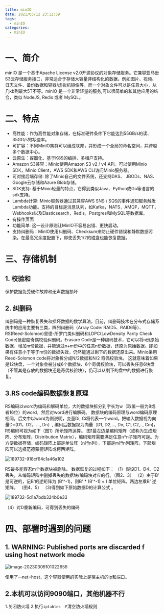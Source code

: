 ```yaml
---
title: minIO
date: 2021/03/12 23:11:59
tags:
  - minIO
categories:
  - minIO
---
```


# 一、简介

minIO 是一个基于Apache License v2.0开源协议的对象存储服务。它兼容亚马逊S3云存储服务接口，非常适合于存储大容量非结构化的数据，例如图片、视频、日志文件、备份数据和容器/虚拟机镜像等，而一个对象文件可以是任意大小，从几kb到最大5T不等。minIO 是一个非常轻量的服务,可以很简单的和其他应用的结合，类似 NodeJS, Redis 或者 MySQL。

<!-- more -->

# 二、特点

- 高性能：作为高性能对象存储，在标准硬件条件下它能达到55GB/s的读、35GG/s的写速率。
- 可扩容：不同MinIO集群可以组成联邦，并形成一个全局的命名空间，并跨越多个数据中心。
- 云原生：容器化、基于K8S的编排、多租户支持。
- Amazon S3兼容：Minio使用Amazon S3 v2 / v4 API。可以使用Minio SDK，Minio Client，AWS SDK和AWS CLI访问Minio服务器。
- 可对接后端存储: 除了Minio自己的文件系统，还支持DAS、 JBODs、NAS、Google云存储和Azure Blob存储。
- SDK支持: 基于Minio轻量的特点，它得到类似Java、Python或Go等语言的sdk支持。
- Lambda计算: Minio服务器通过其兼容AWS SNS / SQS的事件通知服务触发Lambda功能。支持的目标是消息队列，如Kafka，NATS，AMQP，MQTT，Webhooks以及Elasticsearch，Redis，Postgres和MySQL等数据库。
- 有操作页面
- 功能简单: 这一设计原则让MinIO不容易出错、更快启动。
- 支持纠删码：MinIO使用纠删码、Checksum来防止硬件错误和静默数据污染。在最高冗余度配置下，即使丢失1/2的磁盘也能恢复数据。

# 三、存储机制

## 1. **校验和**

保护数据免受硬件故障和无声数据损坏

## 2. **纠删码**

 纠删码是一种恢复丢失和损坏数据的数学算法，目前，纠删码技术在分布式存储系统中的应用主要有三类，阵列纠删码（Array Code: RAID5、RAID6等）、RS(Reed-Solomon)里德-所罗门类纠删码和LDPC(LowDensity Parity Check Code)低密度奇偶校验纠删码。Erasure Code是一种编码技术，它可以将n份原始数据，增加m份数据，并能通过n+m份中的任意n份数据，还原为原始数据。即如果有任意小于等于m份的数据失效，仍然能通过剩下的数据还原出来。Minio采用Reed-Solomon code将对象拆分成N/2数据和N/2 奇偶校验块。 这就意味着如果是12块盘，一个对象会被分成6个数据块、6个奇偶校验块，可以丢失任意6块盘（不管其是存放的数据块还是奇偶校验块），仍可以从剩下的盘中的数据进行恢复。

## 3.**RS code编码数据恢复原理**

RS编码以word为编码和解码单位，大的数据块拆分到字长为w（取值一般为8或者16位）的word，然后对word进行编解码。 数据块的编码原理与word编码原理相同，后文中以word为例说明，变量Di, Ci将代表一个word。把输入数据视为向量D=(D1，D2，..., Dn）, 编码后数据视为向量（D1, D2,..., Dn, C1, C2,.., Cm)，RS编码可视为如下（图1）所示矩阵运算。
 图1最左边是编码矩阵（或称为生成矩阵、分布矩阵，Distribution Matrix），编码矩阵需要满足任意n*n子矩阵可逆。为方便数据存储，编码矩阵上部是单位阵（n行n列），下部是m行n列矩阵。下部矩阵可以选择范德蒙德矩阵或柯西矩阵。

![189732-918cf64c1a46a102](D:\workspace\github\hexo_blog\source\image\189732-918cf64c1a46a102.png)

RS最多能容忍m个数据块被删除。 数据恢复的过程如下：
 （1）假设D1、D4、C2丢失，从编码矩阵中删掉丢失的数据块/编码块对应的行。（图2、3）
 （2）由于B' 是可逆的，记B'的逆矩阵为 (B'^-1)，则B' * (B'^-1) = I 单位矩阵。两边左乘B' 逆矩阵。 （图4、5）
 （3)得到如下原始数据D的计算公式 。

![189732-5d1a7bdb324b0e33](D:\workspace\github\hexo_blog\source\image\189732-5d1a7bdb324b0e33.png)

（4）对D重新编码，可得到丢失的编码

# 四、部署时遇到的问题

## 1. WARNING: Published ports are discarded f using host network mode

![image-20230309101022659](C:\Users\75713\AppData\Roaming\Typora\typora-user-images\image-20230309101022659.png)

使用了--net=host，这个容器使用的实际上是宿主机的ip和端口。

## 2.本机可以访问9090端口，其他机器不行

1.关闭防火墙 2.执行`iptables -F`清空防火墙规则
